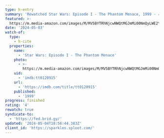 ```yaml
---
type: h-entry
summary: 'Rewatched Star Wars: Episode I - The Phantom Menace, 1999 - ★★★★'
featured: >-
  https://m.media-amazon.com/images/M/MV5BYTRhNjcwNWQtMGJmMi00NmQyLWE2YzItODVmMTdjNWI0ZDA2XkEyXkFqcGdeQXVyNTAyODkwOQ@@._V1_SX300.jpg
date: '2024-05-03'
watch-of:
  type:
    - h-cite
  properties:
    name:
      - 'Star Wars: Episode I - The Phantom Menace'
    photo:
      - >-
        https://m.media-amazon.com/images/M/MV5BYTRhNjcwNWQtMGJmMi00NmQyLWE2YzItODVmMTdjNWI0ZDA2XkEyXkFqcGdeQXVyNTAyODkwOQ@@._V1_SX300.jpg
    uid:
      - 'imdb:tt0120915'
    url:
      - 'https://imdb.com/title/tt0120915'
    published:
      - '1999'
progress: finished
rating: '4'
rewatch: true
syndicate-to:
  - 'https://fed.brid.gy/'
updated: '2024-05-04T18:56:44.383Z'
client_id: 'https://sparkles.sploot.com/'
---
```


